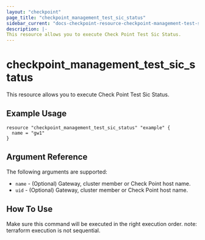 ```yaml
---
layout: "checkpoint"
page_title: "checkpoint_management_test_sic_status"
sidebar_current: "docs-checkpoint-resource-checkpoint-management-test-sic-status"
description: |-
This resource allows you to execute Check Point Test Sic Status.
---
```


# checkpoint_management_test_sic_status

This resource allows you to execute Check Point Test Sic Status.

## Example Usage


```hcl
resource "checkpoint_management_test_sic_status" "example" {
  name = "gw1"
}
```

## Argument Reference

The following arguments are supported:

* `name` - (Optional) Gateway, cluster member or Check Point host name. 
* `uid` - (Optional) Gateway, cluster member or Check Point host name.


## How To Use
Make sure this command will be executed in the right execution order. 
note: terraform execution is not sequential.  

